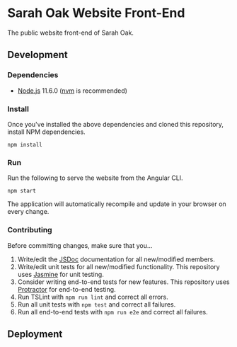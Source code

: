 # Sarah Oak Website Front-End
The public website front-end of Sarah Oak.

## Development
### Dependencies
* [Node.js](https://nodejs.org) 11.6.0 ([nvm](https://github.com/creationix/nvm) is recommended)

### Install
Once you've installed the above dependencies and cloned this repository, install NPM dependencies.

```shell
npm install
```

### Run
Run the following to serve the website from the Angular CLI.

```shell
npm start
```

The application will automatically recompile and update in your browser on every change.

### Contributing
Before committing changes, make sure that you...
1. Write/edit the [JSDoc](http://usejsdoc.org) documentation for all new/modified members.
1. Write/edit unit tests for all new/modified functionality. This repository uses [Jasmine](https://jasmine.github.io/2.8/introduction) for unit testing.
1. Consider writing end-to-end tests for new features. This repository uses [Protractor](https://protractor.angular.io) for end-to-end testing.
1. Run TSLint with `npm run lint` and correct all errors.
1. Run all unit tests with `npm test` and correct all failures.
1. Run all end-to-end tests with `npm run e2e` and correct all failures.

## Deployment
